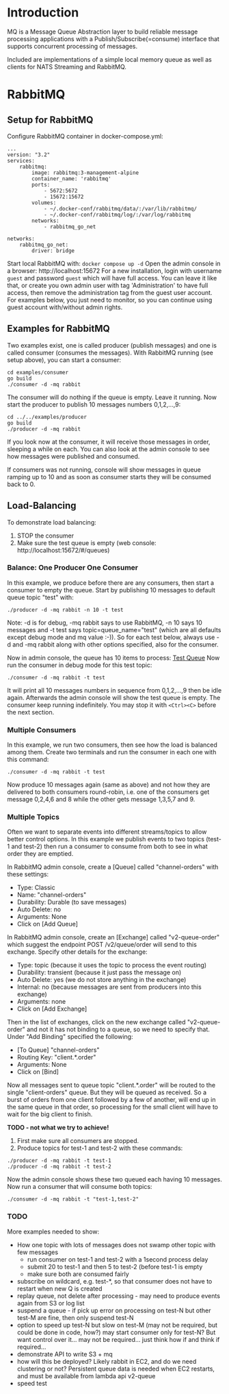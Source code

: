 # Introduction
MQ is a Message Queue Abstraction layer to build reliable message processing applications
with a Publish/Subscribe(=consume) interface that supports concurrent processing of messages.

Included are implementations of a simple local memory queue as well as clients for NATS Streaming and RabbitMQ.

# RabbitMQ
## Setup for RabbitMQ 
Configure RabbitMQ container in docker-compose.yml:
```
...
version: "3.2"
services:
    rabbitmq:
        image: rabbitmq:3-management-alpine
        container_name: 'rabbitmq'
        ports:
            - 5672:5672
            - 15672:15672
        volumes:
            - ~/.docker-conf/rabbitmq/data/:/var/lib/rabbitmq/
            - ~/.docker-conf/rabbitmq/log/:/var/log/rabbitmq
        networks:
            - rabbitmq_go_net

networks:
    rabbitmq_go_net:
        driver: bridge
```
Start local RabbitMQ with: ```docker compose up -d```
Open the admin console in a browser: http://localhost:15672
For a new installation, login with username ```guest``` and password ```guest``` which will have full access.
You can leave it like that, or create you own admin user with tag 'Administration' to have full access, then remove the administration tag from the guest user account. For examples below, you just need to monitor, so you can continue using guest account with/without admin rights.

## Examples for RabbitMQ
Two examples exist, one is called producer (publish messages) and one is called consumer (consumes the messages).
With RabbitMQ running (see setup above), you can start a consumer:
```
cd examples/consumer
go build
./consumer -d -mq rabbit
```
The consumer will do nothing if the queue is empty. Leave it running.
Now start the producer to publish 10 messages numbers 0,1,2,...,9:
```
cd ../../examples/producer
go build
./producer -d -mq rabbit
```
If you look now at the consumer, it will receive those messages in order, sleeping a while on each.
You can also look at the admin console to see how messages were published and consumed.

If consumers was not running, console will show messages in queue ramping up to 10 and as soon as consumer starts they will be consumed back to 0.

## Load-Balancing
To demonstrate load balancing:
1. STOP the consumer
2. Make sure the test queue is empty (web console: http://localhost:15672/#/queues)

### Balance: One Producer One Consumer
In this example, we produce before there are any consumers, then start a consumer to empty the queue.
Start by publishing 10 messages to default queue topic "test" with:
```
./producer -d -mq rabbit -n 10 -t test
```
Note: -d is for debug, -mq rabbit says to use RabbitMQ, -n 10 says 10 messages and -t test says topic=queue_name="test" (which are all defaults except debug mode and mq value :-)). So for each test below, always use -d and -mq rabbit along with other options specified, also for the consumer.

Now in admin console, the queue has 10 items to process: [Test Queue](http://localhost:15672/#/queues/%2F/test)
Now run the consumer in debug mode for this test topic:
```
./consumer -d -mq rabbit -t test
```
It will print all 10 messages numbers in sequence from 0,1,2,...,9 then be idle again. Afterwards the admin console will show the test queue is empty.
The consumer keep running indefinitely. You may stop it with ```<Ctrl><C>``` before the next section.
### Multiple Consumers
In this example, we run two consumers, then see how the load is balanced among them.
Create two terminals and run the consumer in each one with this command:
```
./consumer -d -mq rabbit -t test
```
Now produce 10 messages again (same as above) and not how they are delivered to both consumers round-robin, i.e. one of the consumers get message 0,2,4,6 and 8 while the other gets message 1,3,5,7 and 9.

### Multiple Topics
Often we want to separate events into different streams/topics to allow better control options.
In this example we publish events to two topics (test-1 and test-2) then run a consumer to consume from both to see in what order they are emptied.

In RabbitMQ admin console, create a [Queue] called "channel-orders" with these settings:
- Type: Classic
- Name: "channel-orders"
- Durability: Durable (to save messages)
- Auto Delete: no
- Arguments: None
- Click on [Add Queue]


In RabbitMQ admin console, create an [Exchange] called "v2-queue-order" which suggest the endpoint POST /v2/queue/order will send to this exchange.
Specify other details for the exchange:
- Type: topic (because it uses the topic to process the event routing)
- Durability: transient (because it just pass the message on)
- Auto Delete: yes (we do not store anything in the exchange)
- Internal: no (because messages are sent from producers into this exchange)
- Arguments: none
- Click on [Add Exchange]

Then in the list of exchanges, click on the new exchange called "v2-queue-order" and not it has not binding to a queue, so we need to specify that. Under "Add Binding" specified the following:
- [To Queue] "channel-orders"
- Routing Key: "client.*.order"
- Arguments: None
- Click on [Bind]

Now all messages sent to queue topic "client.*.order" will be routed to the single "client-orders" queue.
But they will be queued as received. So a burst of orders from one client followed by a few of another, will end up in the same queue in that order, so processing for the small client will have to wait for the big client to finish.



**TODO - not what we try to achieve!**



1. First make sure all consumers are stopped.
2. Produce topics for test-1 and test-2 with these commands:
```
./producer -d -mq rabbit -t test-1
./producer -d -mq rabbit -t test-2
```
Now the admin console shows these two queued each having 10 messages.
Now run a consumer that will consume both topics:
```
./consumer -d -mq rabbit -t "test-1,test-2"
```


### TODO
More examples needed to show:
- How one topic with lots of messages does not swamp other topic with few messages
    - run consumer on test-1 and test-2 with a 1second process delay
    - submit 20 to test-1 and then 5 to test-2 (before test-1 is empty
    - make sure both are consumed fairly
- subscribe on wildcard, e.g. test-*, so that consumer does not have to restart when new Q is created
- replay queue, not delete after processing - may need to produce events again from S3 or log list
- suspend a queue - if pick up error on processing on test-N but other test-M are fine, then only suspend test-N
- option to speed up test-N but slow on test-M (may not be required, but could be done in code, how?) may start consumer only for test-N? But want control over it... may not be required... just think how if and think if required...
- demonstrate API to write S3 + mq
- how will this be deployed? Likely rabbit in EC2, and do we need clustering or not? Persistent queue data is needed when EC2 restarts, and must be available from lambda api v2-queue
- speed test
